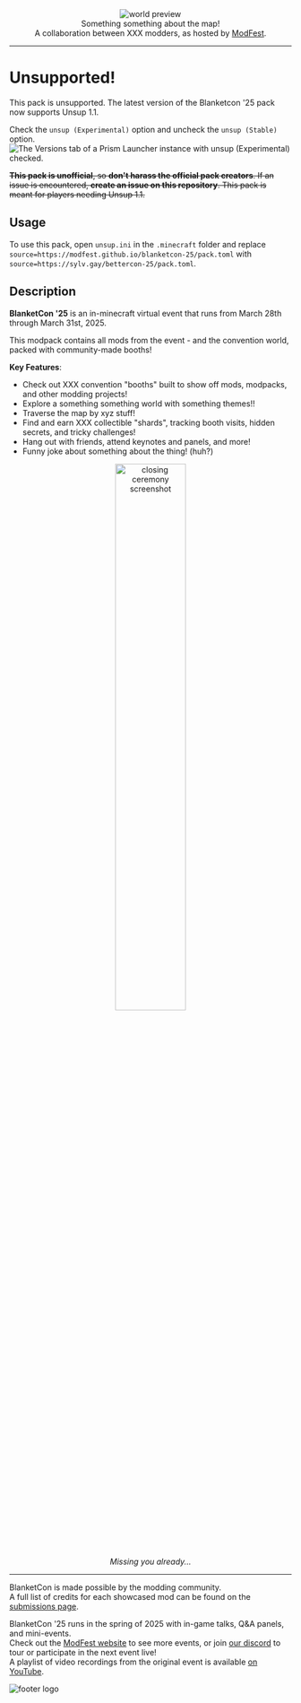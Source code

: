 <!--suppress HtmlDeprecatedTag, XmlDeprecatedElement -->
<center><img alt="world preview" src="???" /></center>

<center>
Something something about the map!<br/>
A collaboration between XXX modders, as hosted by <a href="https://modfest.net">ModFest</a>.
</center>

---

# Unsupported!
This pack is unsupported. The latest version of the Blanketcon '25 pack now supports Unsup 1.1.

Check the `unsup (Experimental)` option and uncheck the `unsup (Stable)` option.
![The Versions tab of a Prism Launcher instance with unsup (Experimental) checked.](https://github.com/user-attachments/assets/21a1f9fc-a0e6-4bd6-8c4f-5577a511efb9)


~~**This pack is unofficial**, so **don't harass the official pack creators**. If an issue is encountered, **create an issue on this repository**. This pack is meant for players needing Unsup 1.1.~~

## Usage
To use this pack, open `unsup.ini` in the `.minecraft` folder and replace `source=https://modfest.github.io/blanketcon-25/pack.toml` with `source=https://sylv.gay/bettercon-25/pack.toml`.

## Description

**BlanketCon '25** is an in-minecraft virtual event that runs from March 28th through March 31st, 2025.

This modpack contains all mods from the event - and the convention world, packed with community-made booths!

**Key Features**:
- Check out XXX convention "booths" built to show off mods, modpacks, and other modding projects!
- Explore a something something world with something themes!!
- Traverse the map by xyz stuff!
- Find and earn XXX collectible "shards", tracking booth visits, hidden secrets, and tricky challenges!
- Hang out with friends, attend keynotes and panels, and more!
- Funny joke about something about the thing! (huh?)

<center>
<img width="50%" alt="closing ceremony screenshot" src="???"/><br/>
<i>Missing you already...</i>
</center>

---

BlanketCon is made possible by the modding community.<br/>
A full list of credits for each showcased mod can be found on the [submissions page](https://modfest.net/bc23/submissions).<br/>

BlanketCon '25 runs in the spring of 2025 with in-game talks, Q&A panels, and mini-events.</br>
Check out the [ModFest website](https://modfest.net) to see more events, or join [our discord](https://discord.gg/gn543Ee) to tour or participate in the next event live!<br/>
A playlist of video recordings from the original event is available [on YouTube](???).<br/>

![footer logo](???)
